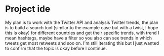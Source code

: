 # Project ide
My plan is to work with the Twitter API and analysis Twitter trends, the plan is to build a search tool (similar to the example case but with a twist, I hope this is okay) for different countries and get their specific trends, with trend I mean hashtags, maybe have a filter so you also can see trends in which tweets get most retweets and soo on. I'm still iterating this but I just wanted to confirm that the topic is okay before I continue.
